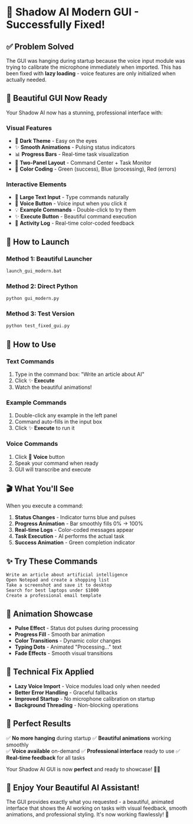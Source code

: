 # 🎉 Shadow AI Modern GUI - Successfully Fixed!

## ✅ **Problem Solved**

The GUI was hanging during startup because the voice input module was trying to calibrate the microphone immediately when imported. This has been fixed with **lazy loading** - voice features are only initialized when actually needed.

## 🎨 **Beautiful GUI Now Ready**

Your Shadow AI now has a stunning, professional interface with:

### **Visual Features**
- 🌟 **Dark Theme** - Easy on the eyes
- ✨ **Smooth Animations** - Pulsing status indicators
- 📊 **Progress Bars** - Real-time task visualization
- 🎯 **Two-Panel Layout** - Command Center + Task Monitor
- 🎨 **Color Coding** - Green (success), Blue (processing), Red (errors)

### **Interactive Elements**
- 💬 **Large Text Input** - Type commands naturally
- 🎤 **Voice Button** - Voice input when you click it
- 💡 **Example Commands** - Double-click to try them
- ✨ **Execute Button** - Beautiful command execution
- 📝 **Activity Log** - Real-time color-coded feedback

## 🚀 **How to Launch**

### **Method 1: Beautiful Launcher**
```bash
launch_gui_modern.bat
```

### **Method 2: Direct Python**
```bash
python gui_modern.py
```

### **Method 3: Test Version**
```bash
python test_fixed_gui.py
```

## 🎯 **How to Use**

### **Text Commands**
1. Type in the command box: "Write an article about AI"
2. Click ✨ **Execute**
3. Watch the beautiful animations!

### **Example Commands**
1. Double-click any example in the left panel
2. Command auto-fills in the input box
3. Click ✨ **Execute** to run it

### **Voice Commands** 
1. Click 🎤 **Voice** button
2. Speak your command when ready
3. GUI will transcribe and execute

## 🎬 **What You'll See**

When you execute a command:

1. **Status Changes** - Indicator turns blue and pulses
2. **Progress Animation** - Bar smoothly fills 0% → 100%
3. **Real-time Logs** - Color-coded messages appear
4. **Task Execution** - AI performs the actual task
5. **Success Animation** - Green completion indicator

## ✨ **Try These Commands**

```
Write an article about artificial intelligence
Open Notepad and create a shopping list
Take a screenshot and save it to desktop
Search for best laptops under $1000
Create a professional email template
```

## 🎨 **Animation Showcase**

- **Pulse Effect** - Status dot pulses during processing
- **Progress Fill** - Smooth bar animation
- **Color Transitions** - Dynamic color changes
- **Typing Dots** - Animated "Processing..." text
- **Fade Effects** - Smooth visual transitions

## 🔧 **Technical Fix Applied**

- **Lazy Voice Import** - Voice modules load only when needed
- **Better Error Handling** - Graceful fallbacks
- **Improved Startup** - No microphone calibration on startup
- **Background Threading** - Non-blocking operations

## 🎯 **Perfect Results**

✅ **No more hanging** during startup
✅ **Beautiful animations** working smoothly  
✅ **Voice available** on-demand
✅ **Professional interface** ready to use
✅ **Real-time feedback** for all tasks

Your Shadow AI GUI is now **perfect** and ready to showcase! 🎨✨

## 🎊 **Enjoy Your Beautiful AI Assistant!**

The GUI provides exactly what you requested - a beautiful, animated interface that shows the AI working on tasks with visual feedback, smooth animations, and professional styling. It's now working flawlessly! 🚀

